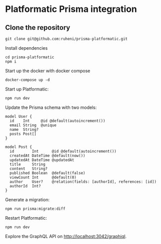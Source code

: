 # Platformatic Prisma integration

## Clone the repository

```
git clone git@github.com:ruheni/prisma-platformatic.git
```

Install dependencies
```
cd prisma-platformatic
npm i
```

Start up the docker with docker compose
```
docker-compose up -d
```

Start up Platformatic:
```
npm run dev
```

Update the Prisma schema with two models:

```prisma
model User {
  id    Int     @id @default(autoincrement())
  email String  @unique
  name  String?
  posts Post[]
}

model Post {
  id        Int      @id @default(autoincrement())
  createdAt DateTime @default(now())
  updatedAt DateTime @updatedAt
  title     String
  content   String?
  published Boolean  @default(false)
  viewCount Int      @default(0)
  author    User?    @relation(fields: [authorId], references: [id])
  authorId  Int?
}
```

Generate a migration:
```
npm run prisma:migrate:diff
```

Restart Platformatic:
```
npm run dev
```

Explore the GraphQL API on [http://localhost:3042/graphiql](http://localhost:3042/graphiql).